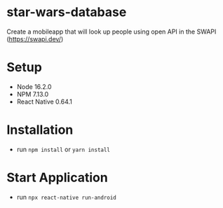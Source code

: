 # star-wars-database
Create a mobileapp that will look up people using open API in the SWAPI (https://swapi.dev/)

# Setup
- Node 16.2.0
- NPM 7.13.0
- React Native 0.64.1

# Installation
- run `npm install` or `yarn install`

# Start Application
- run `npx react-native run-android`
